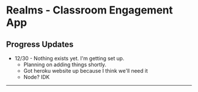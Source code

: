 Realms - Classroom Engagement App
=======

## Progress Updates

- 12/30 - Nothing exists yet. I'm getting set up. 
    - Planning on adding things shortly. 
    - Got heroku website up because I think we'll need it
    - Node? IDK

----
